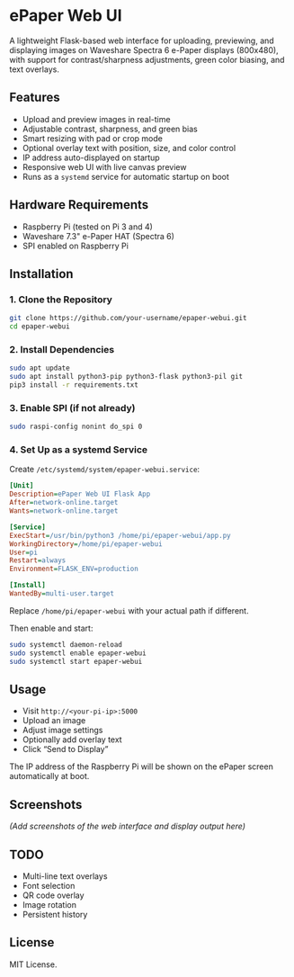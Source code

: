 # ePaper Web UI

A lightweight Flask-based web interface for uploading, previewing, and displaying images on Waveshare Spectra 6 e-Paper displays (800x480), with support for contrast/sharpness adjustments, green color biasing, and text overlays.

## Features

- Upload and preview images in real-time
- Adjustable contrast, sharpness, and green bias
- Smart resizing with pad or crop mode
- Optional overlay text with position, size, and color control
- IP address auto-displayed on startup
- Responsive web UI with live canvas preview
- Runs as a `systemd` service for automatic startup on boot

## Hardware Requirements

- Raspberry Pi (tested on Pi 3 and 4)
- Waveshare 7.3" e-Paper HAT (Spectra 6)
- SPI enabled on Raspberry Pi

## Installation

### 1. Clone the Repository

```bash
git clone https://github.com/your-username/epaper-webui.git
cd epaper-webui
```

### 2. Install Dependencies

```bash
sudo apt update
sudo apt install python3-pip python3-flask python3-pil git
pip3 install -r requirements.txt
```

### 3. Enable SPI (if not already)

```bash
sudo raspi-config nonint do_spi 0
```

### 4. Set Up as a systemd Service

Create `/etc/systemd/system/epaper-webui.service`:

```ini
[Unit]
Description=ePaper Web UI Flask App
After=network-online.target
Wants=network-online.target

[Service]
ExecStart=/usr/bin/python3 /home/pi/epaper-webui/app.py
WorkingDirectory=/home/pi/epaper-webui
User=pi
Restart=always
Environment=FLASK_ENV=production

[Install]
WantedBy=multi-user.target
```

Replace `/home/pi/epaper-webui` with your actual path if different.

Then enable and start:

```bash
sudo systemctl daemon-reload
sudo systemctl enable epaper-webui
sudo systemctl start epaper-webui
```

## Usage

- Visit `http://<your-pi-ip>:5000`
- Upload an image
- Adjust image settings
- Optionally add overlay text
- Click “Send to Display”

The IP address of the Raspberry Pi will be shown on the ePaper screen automatically at boot.

## Screenshots

*(Add screenshots of the web interface and display output here)*

## TODO

- Multi-line text overlays
- Font selection
- QR code overlay
- Image rotation
- Persistent history

## License

MIT License.
